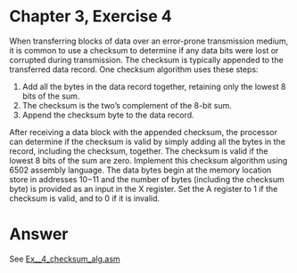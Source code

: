 # Chapter 3, Exercise 4

When transferring blocks of data over an error-prone transmission medium, it is common to use a checksum to determine if any data bits were lost or corrupted during transmission. The checksum is typically appended to the transferred data record. One checksum algorithm uses these steps:

1. Add all the bytes in the data record together, retaining only the lowest 8 bits of the sum.
1. The checksum is the two’s complement of the 8-bit sum.
1. Append the checksum byte to the data record.

After receiving a data block with the appended checksum, the processor can determine if the checksum is valid by simply adding all the bytes in the record, including the checksum, together. The checksum is valid if the lowest 8 bits of the sum are zero. Implement this checksum algorithm using 6502 assembly language. The data bytes begin at the memory location store in addresses $10-$11 and the number of bytes (including the checksum byte) is provided as an input in the X register. Set the A register to 1 if the checksum is valid, and to 0 if it is invalid.

# Answer

See [Ex__4_checksum_alg.asm](src/Ex__4_checksum_alg.asm)
